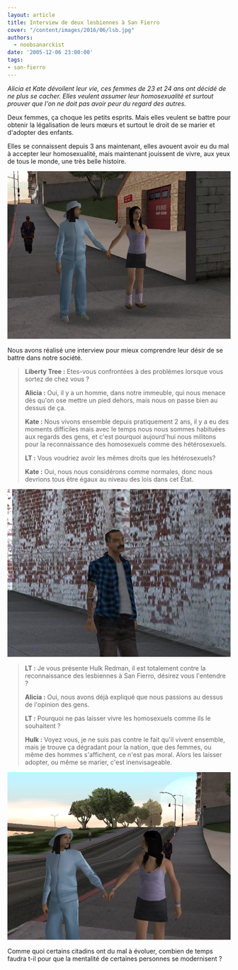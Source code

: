```yaml
---
layout: article
title: Interview de deux lesbiennes à San Fierro
cover: "/content/images/2016/06/lsb.jpg"
authors:
  - noobsanarckist
date: '2005-12-06 23:00:00'
tags:
- san-fierro
---
```


_Alicia et Kate dévoilent leur vie, ces femmes de 23 et 24 ans ont décidé de ne plus se cacher. Elles veulent assumer leur homosexualité et surtout prouver que l'on ne doit pas avoir peur du regard des autres._

Deux femmes, ça choque les petits esprits. Mais elles veulent se battre pour obtenir la légalisation de leurs mœurs et surtout le droit de se marier et d'adopter des enfants.

Elles se connaissent depuis 3 ans maintenant, elles avouent avoir eu du mal à accepter leur homosexualité, mais maintenant jouissent de vivre, aux yeux de tous le monde, une très belle histoire.

![](/content/images/2005/01/lsb1.jpg)

Nous avons réalisé une interview pour mieux comprendre leur désir de se battre dans notre société.

> **Liberty Tree :** Etes-vous confrontées à des problèmes lorsque vous sortez de chez vous ?
> 
> **Alicia :** Oui, il y a un homme, dans notre immeuble, qui nous menace dès qu'on ose mettre un pied dehors, mais nous on passe bien au dessus de ça.
> 
> **Kate :** Nous vivons ensemble depuis pratiquement 2 ans, il y a eu des moments difficiles mais avec le temps nous nous sommes habituées aux regards des gens, et c'est pourquoi aujourd'hui nous militons pour la reconnaissance des homosexuels comme des hétérosexuels.
> 
> **LT :** Vous voudriez avoir les mêmes droits que les hétérosexuels?
> 
> **Kate :** Oui, nous nous considérons comme normales, donc nous devrions tous être égaux au niveau des lois dans cet État.

![](/content/images/2005/01/lsb3.jpg)

> **LT :** Je vous présente Hulk Redman, il est totalement contre la reconnaissance des lesbiennes à San Fierro, désirez vous l'entendre ?
> 
> **Alicia :** Oui, nous avons déjà expliqué que nous passions au dessus de l'opinion des gens.
> 
> **LT :** Pourquoi ne pas laisser vivre les homosexuels comme ils le souhaitent ?
> 
> **Hulk :** Voyez vous, je ne suis pas contre le fait qu'il vivent ensemble, mais je trouve ça dégradant pour la nation, que des femmes, ou même des hommes s'affichent, ce n'est pas moral. Alors les laisser adopter, ou même se marier, c'est inenvisageable.

![](/content/images/2005/01/lsb2.jpg)

Comme quoi certains citadins ont du mal à évoluer, combien de temps faudra t-il pour que la mentalité de certaines personnes se modernisent ?
